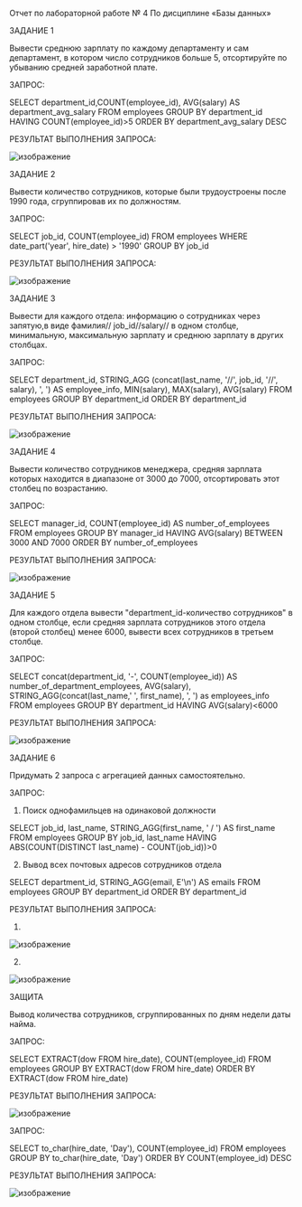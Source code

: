 Отчет по лабораторной работе № 4
По дисциплине «Базы данных»

ЗАДАНИЕ 1

Вывести среднюю зарплату по каждому департаменту и сам департамент, в котором число сотрудников больше 5, отсортируйте по убыванию средней заработной плате.

ЗАПРОС:

SELECT department_id,COUNT(employee_id), AVG(salary) AS department_avg_salary FROM employees GROUP BY department_id HAVING COUNT(employee_id)>5 ORDER BY department_avg_salary DESC

РЕЗУЛЬТАТ ВЫПОЛНЕНИЯ ЗАПРОСА:

![изображение](https://github.com/user-attachments/assets/0ddd4a55-210a-4440-a946-28acc40f46db)

ЗАДАНИЕ 2

Вывести количество сотрудников, которые были трудоустроены после 1990 года, сгруппировав их по должностям.

ЗАПРОС:

SELECT job_id, COUNT(employee_id) FROM employees WHERE date_part('year', hire_date) > '1990' GROUP BY job_id

РЕЗУЛЬТАТ ВЫПОЛНЕНИЯ ЗАПРОСА:

![изображение](https://github.com/user-attachments/assets/23199ac6-ab54-4cdf-95fe-9c762591a2c8)

ЗАДАНИЕ 3

Вывести для каждого отдела: информацию о сотрудниках через запятую,в виде фамилия// job_id//salary// в одном столбце, минимальную, максимальную зарплату и среднюю зарплату в других столбцах.

ЗАПРОС:

SELECT department_id, STRING_AGG (concat(last_name, '//', job_id, '//', salary), ', ') AS employee_info, MIN(salary), MAX(salary), AVG(salary) FROM employees GROUP BY department_id ORDER BY department_id

РЕЗУЛЬТАТ ВЫПОЛНЕНИЯ ЗАПРОСА:

![изображение](https://github.com/user-attachments/assets/fe87707b-c40c-4719-97d8-d40563cb6718)

ЗАДАНИЕ 4

Вывести количество сотрудников менеджера, средняя зарплата которых находится в диапазоне от 3000 до 7000, отсортировать этот столбец по возрастанию.

ЗАПРОС:

SELECT manager_id, COUNT(employee_id) AS number_of_employees FROM employees GROUP BY manager_id HAVING AVG(salary) BETWEEN 3000 AND 7000 ORDER BY number_of_employees

РЕЗУЛЬТАТ ВЫПОЛНЕНИЯ ЗАПРОСА:

![изображение](https://github.com/user-attachments/assets/8e63140c-9287-454e-b2c1-9003b5a2f1ca)

ЗАДАНИЕ 5

Для каждого отдела вывести "department_id-количество сотрудников" в одном столбце, если средняя зарплата сотрудников этого отдела (второй столбец) менее 6000, вывести всех сотрудников в третьем столбце.

ЗАПРОС:

SELECT concat(department_id, '-', COUNT(employee_id)) AS number_of_department_employees, AVG(salary), STRING_AGG(concat(last_name,' ', first_name), ', ') as employees_info FROM employees GROUP BY department_id HAVING AVG(salary)<6000

РЕЗУЛЬТАТ ВЫПОЛНЕНИЯ ЗАПРОСА:

![изображение](https://github.com/user-attachments/assets/31f6c32c-d7df-477c-b2ab-b4682b25001f)

ЗАДАНИЕ 6

Придумать 2 запроса с агрегацией данных самостоятельно.

ЗАПРОС:

1. Поиск однофамильцев на одинаковой должности

SELECT job_id, last_name, STRING_AGG(first_name, ' / ') AS first_name FROM employees GROUP BY job_id, last_name HAVING ABS(COUNT(DISTINCT last_name) - COUNT(job_id))>0

2.  Вывод всех почтовых адресов сотрудников отдела
   
SELECT department_id, STRING_AGG(email, E'\n') AS emails FROM employees GROUP BY department_id ORDER BY department_id

РЕЗУЛЬТАТ ВЫПОЛНЕНИЯ ЗАПРОСА:

1.
![изображение](https://github.com/user-attachments/assets/d9833bc8-86c8-4080-b363-7ac9eb443964)

2.
![изображение](https://github.com/user-attachments/assets/c6017fd2-f171-4a93-97de-1c59fec09c16)

ЗАЩИТА

Вывод количества сотрудников, сгруппированных по дням недели даты найма.

ЗАПРОС:

SELECT EXTRACT(dow FROM hire_date), COUNT(employee_id) FROM employees GROUP BY EXTRACT(dow FROM hire_date) ORDER BY EXTRACT(dow FROM hire_date)

РЕЗУЛЬТАТ ВЫПОЛНЕНИЯ ЗАПРОСА:

![изображение](https://github.com/user-attachments/assets/232949f1-9c5f-4249-aed5-47b5b9141cb6)

ЗАПРОС:

SELECT to_char(hire_date, 'Day'), COUNT(employee_id) FROM employees GROUP BY to_char(hire_date, 'Day') ORDER BY COUNT(employee_id) DESC

РЕЗУЛЬТАТ ВЫПОЛНЕНИЯ ЗАПРОСА:

![изображение](https://github.com/user-attachments/assets/d31907d6-8572-411a-a381-ea7bffe992ef)

